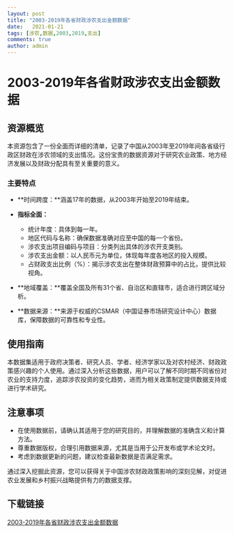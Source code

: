 ```yaml
---
layout: post
title: "2003-2019年各省财政涉农支出金额数据"
date:   2021-01-21
tags: [涉农,数据,2003,2019,支出]
comments: true
author: admin
---
```

# 2003-2019年各省财政涉农支出金额数据

## 资源概览

本资源包含了一份全面而详细的清单，记录了中国从2003年至2019年间各省级行政区财政在涉农领域的支出情况。这份宝贵的数据资源对于研究农业政策、地方经济发展以及财政分配具有至关重要的意义。

### 主要特点

- **时间跨度：**涵盖17年的数据，从2003年开始至2019年结束。

- **指标全面：**
    - 统计年度：具体到每一年。
    - 地区代码与名称：确保数据准确对应至中国的每一个省份。
    - 涉农支出项目编码与项目：分类列出具体的涉农开支类别。
    - 涉农支出金额：以人民币元为单位，体现每年度各地区的投入规模。
    - 占财政支出比例（%）：揭示涉农支出在整体财政预算中的占比，提供比较视角。

- **地域覆盖：**覆盖全国及所有31个省、自治区和直辖市，适合进行跨区域分析。

- **数据来源：**来源于权威的CSMAR（中国证券市场研究设计中心）数据库，保障数据的可靠性和专业性。

## 使用指南

本数据集适用于政府决策者、研究人员、学者、经济学家以及对农村经济、财政政策感兴趣的个人使用。通过深入分析这些数据，用户可以了解不同时期不同省份对农业的支持力度，追踪涉农投资的变化趋势，进而为相关政策制定提供数据支持或进行学术研究。

## 注意事项

- 在使用数据前，请确认其适用于您的研究目的，并理解数据的准确含义和计算方法。
- 尊重数据版权，合理引用数据来源，尤其是当用于公开发布或学术论文时。
- 考虑到数据更新的问题，建议检查最新数据是否满足需求。

通过深入挖掘此资源，您可以获得关于中国涉农财政政策影响的深刻见解，对促进农业发展和乡村振兴战略提供有力的数据支撑。

## 下载链接

[2003-2019年各省财政涉农支出金额数据](https://pan.quark.cn/s/e1a2b5d40ec1)